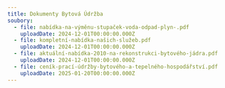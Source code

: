 ```yaml
---
title: Dokumenty Bytová Údržba
soubory:
  - file: nabídka-na-výměnu-stupaček-voda-odpad-plyn-.pdf
    uploadDate: 2024-12-01T00:00:00.000Z
  - file: kompletní-nabídka-našich-služeb.pdf
    uploadDate: 2024-12-01T00:00:00.000Z
  - file: aktuální-nabídka-2010-na-rekonstrukci-bytového-jádra.pdf
    uploadDate: 2024-12-01T00:00:00.000Z
  - file: ceník-prací-údržby-bytového-a-tepelného-hospodářství.pdf
    uploadDate: 2025-01-20T00:00:00.000Z
---
```

